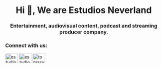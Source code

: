 <h1 align="center">Hi 👋, We are Estudios Neverland</h1>
<h3 align="center">Entertainment, audiovisual content, podcast and streaming producer company.</h3>

<h3 align="left">Connect with us:</h3>
<p align="left">
<a href="https://linkedin.com/in/estudios-neverland" target="blank"><img align="center" src="https://raw.githubusercontent.com/rahuldkjain/github-profile-readme-generator/master/src/images/icons/Social/linked-in-alt.svg" alt="estudios-neverland" height="30" width="40" /></a>
<a href="https://instagram.com/estudiosneverland" target="blank"><img align="center" src="https://raw.githubusercontent.com/rahuldkjain/github-profile-readme-generator/master/src/images/icons/Social/instagram.svg" alt="estudiosneverland" height="30" width="40" /></a>
<a href="https://www.youtube.com/c/tomasvaamorir" target="blank"><img align="center" src="https://raw.githubusercontent.com/rahuldkjain/github-profile-readme-generator/master/src/images/icons/Social/youtube.svg" alt="tomasvaamorir" height="30" width="40" /></a>
</p>
